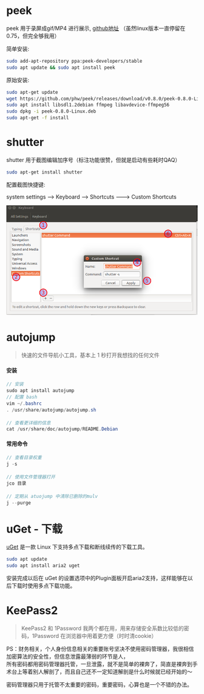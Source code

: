 # peek
peek 用于录屏成gif/MP4 进行展示, [github地址](https://github.com/phw/peek)
（虽然linux版本一直停留在0.75，但完全够我用）

简单安装:  
```bash
sudo add-apt-repository ppa:peek-developers/stable
sudo apt update && sudo apt install peek
```

原始安装:  
```bash
sudo apt-get update
wget https://github.com/phw/peek/releases/download/v0.8.0/peek-0.8.0-Linux.deb
sudo apt install libsdl1.2debian ffmpeg libavdevice-ffmpeg56
sudo dpkg -i peek-0.8.0-Linux.deb
sudo apt-get -f install
```

# shutter
shutter 用于截图编辑加序号（标注功能很赞，但就是启动有些耗时QAQ）
```bash
sudo apt-get install shutter
```
配置截图快捷键:  

system settings --> Keyboard --> Shortcuts ---> Custom Shortcuts

![](../assets/toolshutter.png)   


# autojump
> 快速的文件导航小工具，基本上 1 秒打开我想找的任何文件

#### 安装

```java
// 安装
sudo apt install autojump
// 配置 bash
vim ~/.bashrc
. /usr/share/autojump/autojump.sh

// 查看更详细的信息
cat /usr/share/doc/autojump/README.Debian
```

#### 常用命令
```java
// 查看目录权重
j -s

// 使用文件管理器打开
jco 目录

// 定期从 atuojump 中清除已删除的mulv
j --purge
```

# uGet - 下载

[uGet](http://ugetdm.com/) 是一款 Linux 下支持多点下载和断线续传的下载工具。

```bash
sudo apt update
sudo apt install aria2 uget
```

安装完成以后在 uGet 的设置选项中的Plugin面板开启aria2支持，这样能够在以后下载时使用多点下载功能。


# KeePass2
> KeePass2 和 1Password 我两个都在用，用来存储安全系数比较低的密码，1Password 在浏览器中用着更方便（时时清cookie）

PS：财务相关，个人身份信息相关的重要账号坚决不使用密码管理器，我很相信加密算法的安全性，但信息泄露最薄弱的环节是人，  
所有密码都用密码管理器托管，一旦泄露，就不是简单的裸奔了，简直是裸奔到手术台上等着别人解剖了，而且自己还不一定知道解剖是什么时候就已经开始的～  

密码管理器只用于托管不太重要的密码，重要密码，心算也是一个不错的办法。
